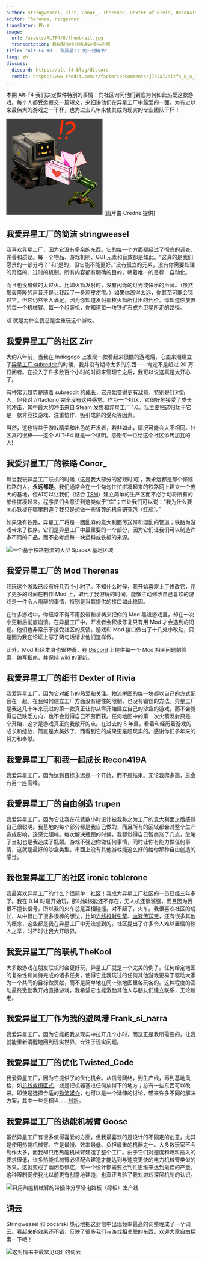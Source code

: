 ```yaml
---
author: stringweasel, Zirr, Conor_, Therenas, Dexter of Rivia, Recon419A, trupen, ironic toblerone, TheKool, Frank_si_narra, Twisted_Code, Goose
editor: Therenas, nicgarner
translator: Ph.X
image:
  url: /assets/ALTF4/8/thumbnail.jpg
  transcription: 机械臂向小吵闹递送情书的图
title: "Alt-F4 #8 - 致异星工厂的一封情书"
lang: zh
discuss:
  discord: https://alt-f4.blog/discord
  reddit: https://www.reddit.com/r/factorio/comments/j7z2a7/altf4_8_a_love_letter_to_factorio/
---
```


本期 Alt-F4 我们决定做件特别的事情：向社区询问他们到底为何如此热爱这款游戏。每个人都受邀提交一篇短文，来细讲他们在异星工厂中最爱的一面。为有史以来最伟大的游戏之一干杯，也为过去八年来使其成为现实的专业团队干杯！

![机械臂向小吵闹递送情书的图](/assets/ALTF4/8/thumbnail.jpg)
(图片由 Credne 提供)

## 我爱异星工厂的简洁 <author>stringweasel</author>

我喜欢异星工厂，因为它没有多余的东西。它的每一个方面都经过了彻底的调查、完善和质疑。每一个物品、游戏机制、GUI 元素和音效都是如此。“这真的是我们愿景的一部分吗？”和“是的，但它能不能更好。”没有孤立的元素，没有你需要处理的奇怪的、过时的机制。所有内容都有明确的目的，朝着唯一的目标：自动化。

而且也没有做的太过火。比如火箭发射时，没有闪烁的灯光或快乐的声音。（虽然那轰隆隆的声音还是让我起了一身鸡皮疙瘩。）如果你离得太远，你甚至可能会错过它。但它仍然令人满足，因为你知道发射那枚火箭所付出的代价。你知道你放置的每一个机械臂、每一个组装机，你知道每一块铁矿石成为卫星所走的路径。

*这* 就是为什么我总是会重玩这个游戏。

## 我爱异星工厂的社区 <author>Zirr</author>

大约八年前，当我在 Indiegogo 上发现一款看起来很酷的游戏后，心血来潮建立了[异星工厂 subreddit](https://www.reddit.com/r/factorio)的时候，我并没有期待太多的东西——肯定不是超过 20 万订阅者。在投入了许多数百个小时的时间来管理它之后，我可以说这真是太开心了。

有种常见趋势是随着 subreddit 的成长，它开始变得更有敌意，特别是针对新人，但我对 /r/factorio 完全没有这种感觉。作为一个社区，它很好地接受了成长的冲击，其中最大的冲击来自 Steam 发售和异星工厂 1.0。我主要把这归功于它是一款非竞技游戏、注重协作、吸引成熟的受众等因素。

当然，这也得益于游戏精美和出色的开发者，若非如此，情况可能会大不相同。社区真的很棒——这个 ALT-F4 就是一个证明。感谢每一位给这个社区添砖加瓦的人!

## 我爱异星工厂的铁路 <author>Conor_</author>

每当我玩异星工厂联机的时候（这是我大部分的游戏时间），我永远都是那个修建铁路的人。**永远都是**。我们通常会在一个匆匆忙忙拼凑起来的铁路网上建立一个庞大的基地，但却可以让我们（结合 [TSM](https://mods.factorio.com/mod/train-pubsub)）建立简单的生产区而不必手动将所有的部件拼凑起来。程序员们会意识到这类似于“库”；它让我们可以说：“我为什么要关心铁板在哪里制造？我只是想做一些该死的机自研究包（红瓶）。”

如果没有铁路，异星工厂将是一团乱麻的意大利面传送带和混乱的管道；铁路为游戏带来了秩序。它们是异星工厂中最重要的一个部分，因为它们让我们可以制造许多不同的产品，而不必考虑每一块塑料或铁板的来源。

![一个基于铁路物流的大型 SpaceX 基地区域](https://media.alt-f4.blog/ALTF4/8/loveletter-conor.jpeg)

## 我爱异星工厂的 Mod <author>Therenas</author>

我玩这个游戏已经有好几百个小时了。不知什么时候，我开始喜欢上了修改它，花了更多的时间在制作 Mod 上，取代了我游玩的时间。能够主动修改自己喜欢的游戏是一件令人陶醉的事情，特别是当其提供的接口如此稳固。

在许多游戏中，你经常不得不用胶带和祈祷来把你的 Mod 黑进游戏里，却在一次小更新后彻底崩溃。在异星工厂中，开发者会积极修复只有用 Mod 才会遇到的问题。他们也非常乐于接受社区的反馈。游戏和 Mod 接口做出了十几处小改动，只是因为我在论坛上写了两句话请求他们这样做。

此外，Mod 社区本身也很神奇，在 [Discord](https://discord.gg/2UQ9PcJ) 上提供每一个 Mod 相关问题的答案，编写[指南](https://github.com/raiguard/Factorio-SmallMods/wiki/GUI-Style-Guide)，并保持 [wiki](https://wiki.factorio.com/Tutorial:Modding_tutorial) 的更新。

## 我爱异星工厂的细节 <author>Dexter of Rivia</author>

我爱异星工厂，因为它对细节的热爱和关注。物流拼图的每一块都以自己的方式配合在一起。在我如何建立工厂方面没有硬性的限制，也没有错误的方法。异星工厂是我这几十年来玩过的第一款真正让你从零开始建立自己的沙盒的游戏，而不会觉得自己缺乏方向，也不会觉得自己不劳而获。任何地图中的第一次火箭发射只是一个开始，这才是游戏真正向我敞开的点。在过去的 8 年里，看着和经历着游戏的成长和绽放，简直是太美妙了，而看到它的成果更是超现实的。感谢你们多年来的努力和奉献。

## 我爱异星工厂和我一起成长 <author>Recon419A</author>

我爱异星工厂，因为达到目标永远是一个开始，而不是结束。无论我爬多高，总会有另一座高峰。

## 我爱异星工厂的自由创造 <author>trupen</author>

我爱异星工厂，因为它让我在花费数小时设计被我称之为工厂的意大利面之后感觉自己很聪明。我基地的每个部分都是我自己做的，而且所有的区域都会对整个生产造成影响，这感觉超棒。每次解决瓶颈的时候，我都觉得自己智商涨了几点，忽略了当初也是我造成了瓶颈。游戏不强迫你做任何事情，同时让你有能力做任何事情，这就是最好的沙盒类型。市面上没有其他游戏能这么好的给你那种自由创造的感觉。

## 我也爱异星工厂的社区 <author>ironic toblerone</author>

我最喜欢异星工厂的什么？很简单：社区！我成为异星工厂社区的一员已经三年多了。我在 0.14 时期开始玩，那时候核能还不存在，无人机还很滥强，而且因为我很不擅长信号，所以我的火车总是互相碰撞。对不起了，火车。我很喜欢社区的成长，从中冒出了很多很棒的想法，比如[光线投射引擎](https://alt-f4.blog/zh/ALTF4-6/#facto-rayo-v20-arrow-in-my-gluteus-maximus)、[血液传送带](https://www.reddit.com/r/factorio/comments/7db6hn/blöodbüs_where_homeostasis_hits_the_metal/)，还有很多其他的概念，这些都是我在异星工厂中无法想到的。社区提出了许多令人难以置信的惊人之举，时不时让我大开眼界。

## 我爱异星工厂的联机 <author>TheKool</author>

大多数游戏在朋友联机时会更好玩，异星工厂就是一个完美的例子。任何给定地图的复杂性和尚待完成的诸多任务，使得它比我玩过的任何其他游戏更易于驱动大家为一个共同的目标做贡献，而不是简单地在同一张地图里各玩各的。这种程度的互动最终激励我开始直播游戏，我希望它也能激励其他人与朋友们建立联系，无论新老。

## 我爱异星工厂作为我的避风港 <author>Frank_si_narra</author>

我爱异星工厂，因为它能把我从现实中拉开几个小时，而这正是我所需要的，让我就能重新清醒地回到现实世界，专注于现实问题。

## 我爱异星工厂的优化 <author>Twisted_Code</author>

我爱异星工厂，因为它提供了的优化机会。从信号网络，到生产线，再到基地风格，如[总线或街区式](https://forums.factorio.com/viewtopic.php?t=37024)，或是把机器塞进任何放得下的地方；总有一些东西可以改进。即使是选择合适的[物流媒介](https://wiki.factorio.com/Tutorial:Transport_use_cases)，也可以是一个延伸的讨论，带来许多不同的解决方案，其中一些是相当……[创新](https://forums.factorio.com/viewtopic.php?t=67977)。

## 我爱异星工厂的热能机械臂 <author>Goose</author>

虽然异星工厂有很多值得喜爱的方面，但我最喜欢的是设计的不固定的创意，尤其是使用热能机械臂。它是最慢、效率最低、负担最重的机器之一。大多数玩家不会制作太多，而我却只用热能机械臂建造了整个工厂。由于它们对速度和燃料插入的要求很低，许多热能机械臂必须配合建造才能达到与速度更快的电力机械臂类似的效果。这就变成了幽闭恐惧症，每一个设计都需要批判性思维来达到最佳的产量。这种限制促使我比以前更有创意地建造，也真正考验了我对游戏深层机制的认识。

![只用热能机械臂的带插件分享塔电路板（绿板）生产线](https://media.alt-f4.blog/ALTF4/8/loveletter-goose.jpeg)

## 词云

Stringweasel 和 pocarski 热心地把这封信中出现频率最高的词整理成了一个词云。看起来的效果还不错，反映了很多我们与游戏相关联的东西。欢迎大家自由探索一下吧！

<img src="https://media.alt-f4.blog/ALTF4/8/loveletter-wordcloud.png" alt="这封情书中最常见词汇的词云" width="700">
